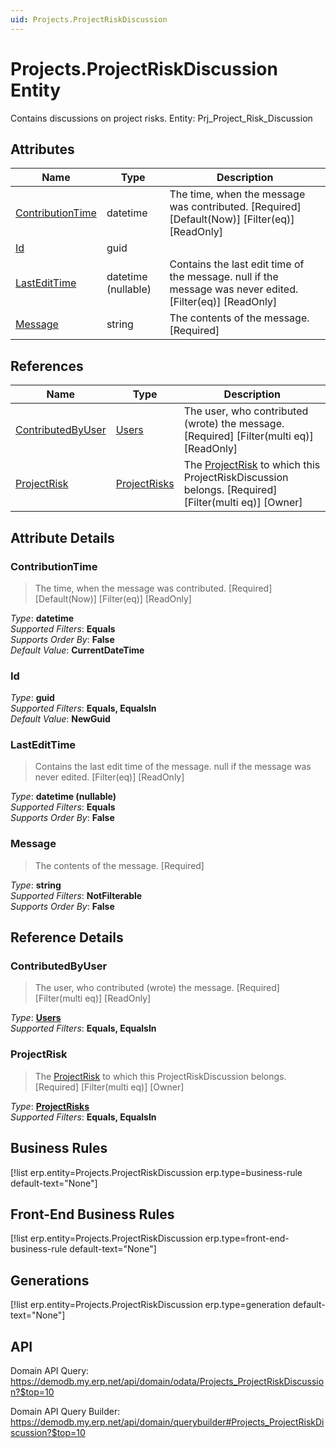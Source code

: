 ```yaml
---
uid: Projects.ProjectRiskDiscussion
---
```

# Projects.ProjectRiskDiscussion Entity

Contains discussions on project risks. Entity: Prj_Project_Risk_Discussion

## Attributes

| Name | Type | Description |
| ---- | ---- | --- |
| [ContributionTime](Projects.ProjectRiskDiscussion.md#contributiontime) | datetime | The time, when the message was contributed. [Required] [Default(Now)] [Filter(eq)] [ReadOnly] 
| [Id](Projects.ProjectRiskDiscussion.md#id) | guid |  
| [LastEditTime](Projects.ProjectRiskDiscussion.md#lastedittime) | datetime (nullable) | Contains the last edit time of the message. null if the message was never edited. [Filter(eq)] [ReadOnly] 
| [Message](Projects.ProjectRiskDiscussion.md#message) | string | The contents of the message. [Required] 

## References

| Name | Type | Description |
| ---- | ---- | --- |
| [ContributedByUser](Projects.ProjectRiskDiscussion.md#contributedbyuser) | [Users](Systems.Security.Users.md) | The user, who contributed (wrote) the message. [Required] [Filter(multi eq)] [ReadOnly] |
| [ProjectRisk](Projects.ProjectRiskDiscussion.md#projectrisk) | [ProjectRisks](Projects.ProjectRisks.md) | The [ProjectRisk](Projects.ProjectRiskDiscussion.md#projectrisk) to which this ProjectRiskDiscussion belongs. [Required] [Filter(multi eq)] [Owner] |


## Attribute Details

### ContributionTime

> The time, when the message was contributed. [Required] [Default(Now)] [Filter(eq)] [ReadOnly]

_Type_: **datetime**  
_Supported Filters_: **Equals**  
_Supports Order By_: **False**  
_Default Value_: **CurrentDateTime**  

### Id

_Type_: **guid**  
_Supported Filters_: **Equals, EqualsIn**  
_Default Value_: **NewGuid**  

### LastEditTime

> Contains the last edit time of the message. null if the message was never edited. [Filter(eq)] [ReadOnly]

_Type_: **datetime (nullable)**  
_Supported Filters_: **Equals**  
_Supports Order By_: **False**  

### Message

> The contents of the message. [Required]

_Type_: **string**  
_Supported Filters_: **NotFilterable**  
_Supports Order By_: **False**  


## Reference Details

### ContributedByUser

> The user, who contributed (wrote) the message. [Required] [Filter(multi eq)] [ReadOnly]

_Type_: **[Users](Systems.Security.Users.md)**  
_Supported Filters_: **Equals, EqualsIn**  

### ProjectRisk

> The [ProjectRisk](Projects.ProjectRiskDiscussion.md#projectrisk) to which this ProjectRiskDiscussion belongs. [Required] [Filter(multi eq)] [Owner]

_Type_: **[ProjectRisks](Projects.ProjectRisks.md)**  
_Supported Filters_: **Equals, EqualsIn**  



## Business Rules

[!list erp.entity=Projects.ProjectRiskDiscussion erp.type=business-rule default-text="None"]

## Front-End Business Rules

[!list erp.entity=Projects.ProjectRiskDiscussion erp.type=front-end-business-rule default-text="None"]

## Generations

[!list erp.entity=Projects.ProjectRiskDiscussion erp.type=generation default-text="None"]

## API

Domain API Query:
<https://demodb.my.erp.net/api/domain/odata/Projects_ProjectRiskDiscussion?$top=10>

Domain API Query Builder:
<https://demodb.my.erp.net/api/domain/querybuilder#Projects_ProjectRiskDiscussion?$top=10>

